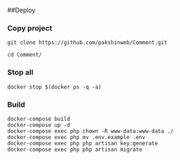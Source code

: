 ##Deploy

### Copy project
```
git clone https://github.com/pakshinweb/Comment.git
```
```
cd Comment/
```
### Stop all
```
docker stop $(docker ps -q -a)
```
### Build
```
docker-compose build
docker-compose up -d
docker-compose exec php chown -R www-data:www-data ./
docker-compose exec php mv .env.example .env
docker-compose exec php php artisan key:generate
docker-compose exec php php artisan migrate 
```
